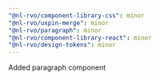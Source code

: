 ```yaml
---
"@nl-rvo/component-library-css": minor
"@nl-rvo/uxpin-merge": minor
"@nl-rvo/paragraph": minor
"@nl-rvo/component-library-react": minor
"@nl-rvo/design-tokens": minor
---
```


Added paragraph component

